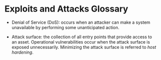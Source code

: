 # Exploits and Attacks Glossary

* Denial of Service (DoS): occurs when an attacker can make a system unavailable by performing some unanticipated action.

* Attack surface: the collection of all entry points that provide access to an asset. Operational vulnerabilities occur when the attack surface is exposed unnecessarily. Minimizing the attack surface is referred to *host hardening*.
